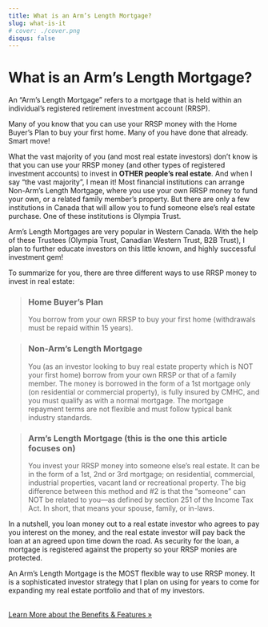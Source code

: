 ```yaml
---
title: What is an Arm’s Length Mortgage?
slug: what-is-it
# cover: ./cover.png
disqus: false
---
```

<!-- WHAT IS IT?
An Arm’s Length Mortgage refers to a mortgage that is held within an individual’s registered retirement investment account (RRSP, RESP, TFSA).
Read More
--- -->

# What is an Arm’s Length Mortgage?

An “Arm’s Length Mortgage” refers to a mortgage that is held within an individual’s registered retirement investment account (RRSP).

Many of you know that you can use your RRSP money with the Home Buyer’s Plan to buy your first home. Many of you have done that already. Smart move!

What the vast majority of you (and most real estate investors) don’t know is that you can use your RRSP money (and other types of registered investment accounts) to invest in **OTHER people’s real estate**. And when I say “the vast majority”, I mean it! Most financial institutions can arrange Non-Arm’s Length Mortgage, where you use your own RRSP money to fund your own, or a related family member’s property. But there are only a few institutions in Canada that will allow you to fund someone else’s real estate purchase. One of these institutions is Olympia Trust.

Arm’s Length Mortgages are very popular in Western Canada. With the help of these Trustees (Olympia Trust, Canadian Western Trust, B2B Trust), I plan to further educate investors on this little known, and highly successful investment gem!

To summarize for you, there are three different ways to use RRSP money to invest in real estate:

> ### Home Buyer’s Plan
> You borrow from your own RRSP to buy your first home (withdrawals must be repaid within 15 years).

> ### Non-Arm’s Length Mortgage
> You (as an investor looking to buy real estate property which is NOT your first home) borrow from your own RRSP or that of a family member. The money is borrowed in the form of a 1st mortgage only (on residential or commercial property), is fully insured by CMHC, and you must qualify as with a normal mortgage. The mortgage repayment terms are not flexible and must follow typical bank industry standards.

> ### Arm’s Length Mortgage (this is the one this article focuses on)
> You invest your RRSP money into someone else’s real estate. It can be in the form of a 1st, 2nd or 3rd mortgage; on residential, commercial, industrial properties, vacant land or recreational property. The big difference between this method and #2 is that the “someone” can NOT be related to you—as defined by section 251 of the Income Tax Act. In short, that means your spouse, family, or in-laws.

In a nutshell, you loan money out to a real estate investor who agrees to pay you interest on the money, and the real estate investor will pay back the loan at an agreed upon time down the road. As security for the loan, a mortgage is registered against the property so your RRSP monies are protected.

An Arm’s Length Mortgage is the MOST flexible way to use RRSP money. It is a sophisticated investor strategy that I plan on using for years to come for expanding my real estate portfolio and that of my investors.

<br />
<a href="/what-is-it/benefits-features-in-an-arms-length-mortgage/" class="center">Learn More about the Benefits & Features »</a>